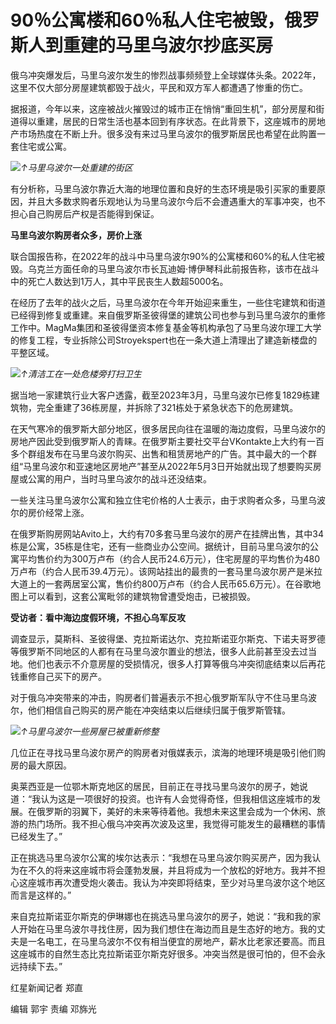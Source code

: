

# 90％公寓楼和60％私人住宅被毁，俄罗斯人到重建的马里乌波尔抄底买房

俄乌冲突爆发后，马里乌波尔发生的惨烈战事频频登上全球媒体头条。2022年，这里不仅大部分房屋建筑都毁于战火，平民和双方军人都遭遇了惨重的伤亡。

据报道，今年以来，这座被战火摧毁过的城市正在悄悄“重回生机”，部分房屋和街道得以重建，居民的日常生活也基本回到有序状态。在此背景下，这座城市的房地产市场热度在不断上升。很多没有来过马里乌波尔的俄罗斯居民也希望在此购置一套住宅或公寓。

![](https://inews.gtimg.com/om_bt/OOTpWOPstFR259U8pvRo_kc0AwxDgQPMF6IWUd0E9Gmp8AA/1000)_↑马里乌波尔一处重建的街区_

有分析称，马里乌波尔靠近大海的地理位置和良好的生态环境是吸引买家的重要原因，并且大多数求购者乐观地认为马里乌波尔今后不会遭遇重大的军事冲突，也不担心自己购房后产权是否能得到保证。

**马里乌波尔购房者众多，房价上涨**

联合国报告称，在2022年的战斗中马里乌波尔90%的公寓楼和60%的私人住宅被毁。乌克兰方面任命的马里乌波尔市长瓦迪姆·博伊琴科此前报告称，该市在战斗中的死亡人数达到1万人，其中平民丧生人数超5000名。

在经历了去年的战火之后，马里乌波尔在今年开始迎来重生，一些住宅建筑和街道已经得到修复或重建。来自俄罗斯圣彼得堡的建筑公司也参与到马里乌波尔的重修工作中。MagMa集团和圣彼得堡资本修复基金等机构承包了马里乌波尔理工大学的修复工程，专业拆除公司Stroyekspert也在一条大道上清理出了建造新楼盘的平整区域。

![](https://inews.gtimg.com/om_bt/O9AG7gnCKlBZ_UMF11TjqDz3wkqVa1oIrBO2pwq9iPxeoAA/1000)_↑清洁工在一处危楼旁打扫卫生_

据当地一家建筑行业大客户透露，截至2023年3月，马里乌波尔已修复1829栋建筑物，完全重建了36栋房屋，并拆除了321栋处于紧急状态下的危房建筑。

在天气寒冷的俄罗斯大部分地区，很多居民向往在温暖的海边度假，马里乌波尔的房地产因此受到俄罗斯人的青睐。在俄罗斯主要社交平台VKontakte上大约有一百多个群组发布在马里乌波尔购买、出售和租赁房地产的广告。其中最大的一个群组“马里乌波尔和亚速地区房地产”甚至从2022年5月3日开始就出现了想要购买房屋或公寓的用户，当时马里乌波尔的战斗还没结束。

一些关注马里乌波尔公寓和独立住宅价格的人士表示，由于求购者众多，马里乌波尔的房价经常上涨。

在俄罗斯购房网站Avito上，大约有70多套马里乌波尔的房产在挂牌出售，其中34栋是公寓，35栋是住宅，还有一些商业办公空间。据统计，目前马里乌波尔的公寓平均售价约为300万卢布（约合人民币24.6万元），住宅房屋的平均售价为480万卢布（约合人民币39.4万元）。该网站挂出的最贵的一套马里乌波尔房产是米拉大道上的一套两居室公寓，售价约800万卢布（约合人民币65.6万元）。在谷歌地图上可以看到，这套公寓毗邻的建筑物曾遭受炮击，已被损毁。

**受访者：看中海边度假环境，不担心乌军反攻**

调查显示，莫斯科、圣彼得堡、克拉斯诺达尔、克拉斯诺亚尔斯克、下诺夫哥罗德等俄罗斯不同地区的人都有在马里乌波尔置业的想法，很多人此前甚至没去过当地。他们也表示不介意房屋的受损情况，很多人打算等俄乌冲突彻底结束以后再花钱重修自己买下的房产。

对于俄乌冲突带来的冲击，购房者们普遍表示不担心俄罗斯军队守不住马里乌波尔，他们相信自己购买的房产能在冲突结束以后继续归属于俄罗斯管辖。

![](https://inews.gtimg.com/om_bt/OxoQEQYLuCa9uYGe6aWXeS3P7jdPXRoE8D3SvP3Zst28UAA/1000)_↑马里乌波尔一些房屋已被重新修整_

几位正在寻找马里乌波尔房产的购房者对俄媒表示，滨海的地理环境是吸引他们购房的最大原因。

奥莱西亚是一位鄂木斯克地区的居民，目前正在寻找马里乌波尔的房子，她说道：“我认为这是一项很好的投资。也许有人会觉得奇怪，但我相信这座城市的发展。在俄罗斯的羽翼下，美好的未来等待着他。我想未来这里会成为一个休闲、旅游的热门场所。我不担心俄乌冲突再次波及这里，我觉得可能发生的最糟糕的事情已经发生了。”

正在挑选马里乌波尔公寓的埃尔达表示：“我想在马里乌波尔购买房产，因为我认为在不久的将来这座城市将会蓬勃发展，并且将成为一个放松的好地方。我并不担心这座城市再次遭受炮火袭击。我认为冲突即将结束，至少对马里乌波尔这个地区而言是这样的。”

来自克拉斯诺亚尔斯克的伊琳娜也在挑选马里乌波尔的房子，她说：“我和我的家人开始在马里乌波尔寻找住房，因为我们想住在海边而且是生态好的地方。我的丈夫是一名电工，在马里乌波尔不仅有相当便宜的房地产，薪水比老家还要高。而且这座城市的自然生态比克拉斯诺亚尔斯克好很多。冲突当然是很可怕的，但不会永远持续下去。”

红星新闻记者 郑直

编辑 郭宇 责编 邓旆光

